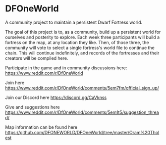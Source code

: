 # DFOneWorld
A community project to maintain a persistent Dwarf Fortress world.

The goal of this project is to, as a community, build up a persistent world for ourselves and posterity to explore.
Each week three participants will build a fortress on the map, at any location they like. Then, of those three, the community will vote to select a single fortress's world file to continue the chain.  This will continue indefinitely, and records of the fortresses and their creators will be compiled here.

Participate in the game and in community discussions here: https://www.reddit.com/r/DfOneWorld

Join here https://www.reddit.com/r/DfOneWorld/comments/5em7fm/official_sign_up/

Join our Discord here https://discord.gg/CaVknss

Give and suggestions here https://www.reddit.com/r/DfOneWorld/comments/5em1t5/suggestion_thread/

Map information can be found here https://github.com/DFONEWORLD/DFOneWorld/tree/master/Oram%20Tholest
